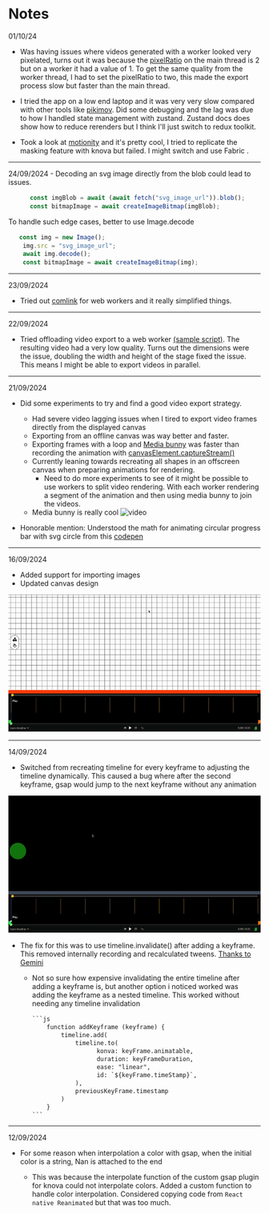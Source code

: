 # Notes

01/10/24

- Was having issues where videos generated with a worker looked very pixelated, turns out it was because the  [pixelRatio](https://konvajs.org/api/Konva.Canvas.html#getPixelRatio) on the main thread is 2 but on a worker it had a value of 1.
To get the same quality from the worker thread, I had to set the pixelRatio to two, this made the export process slow but faster than the main thread.

- I tried the app on a low end laptop and it was very very slow compared with other tools like [pikimov](https://pikimov.com/). Did some debugging and the lag was due to how I handled state management with zustand. Zustand docs does show how to reduce rerenders but I think I'll just switch to redux toolkit.

- Took a look at [motionity](https://www.motionity.app/) and it's pretty cool, I tried to replicate the masking feature with knova but failed. I might switch and use Fabric .

<hr />
24/09/2024
- Decoding an svg image directly from the blob could lead to  issues.

  ```ts
        const imgBlob = await (await fetch("svg_image_url")).blob();
        const bitmapImage = await createImageBitmap(imgBlob);
  ```

  To handle such edge cases, better to use Image.decode

  ```ts
     const img = new Image();
      img.src = "svg_image_url";
      await img.decode();
      const bitmapImage = await createImageBitmap(img);
  ```

<hr />

23/09/2024

- Tried out [comlink](https://github.com/GoogleChromeLabs/comlink) for web workers and it really simplified things.

<hr />

22/09/2024

- Tried offloading video export to a web worker [(sample script)](https://gist.github.com/uwemneku/53da519d8f602098c9fb7dacba53a672). The resulting video had a very low quality. Turns out the dimensions were the issue, doubling the width and height of the stage fixed the issue.
This means I might be able to export videos in parallel.

<hr />

21/09/2024

- Did some experiments to try and find a good video export strategy.
  - Had severe video lagging issues when I tired to export video frames directly from the displayed canvas
  - Exporting from an offline canvas was way better and faster.
  - Exporting frames with a loop and [Media bunny](https://mediabunny.dev/examples/procedural-generation/) was faster than recording the animation with [canvasElement.captureStream()](https://developer.mozilla.org/en-US/docs/Web/API/HTMLCanvasElement/captureStream)
  - Currently leaning towards recreating all shapes in an offscreen canvas when preparing animations for rendering.
    - Need to do more experiments to see of it might be possible to use workers to split video rendering.
        With each worker rendering a segment of the animation and then using media bunny to join the videos.
  - Media bunny is really cool
  ![video](./docs/assets/export.gif "Video export")

- Honorable mention: Understood the math for animating circular progress bar with svg circle from this [codepen](https://codepen.io/JMChristensen/pen/AGbeEy?editors=1111)

<hr />

16/09/2024

- Added support for importing images
- Updated canvas design
<img src="./docs/assets/ezgif-2e8bcf8acdc3cd.gif" alt="">

<hr />

14/09/2024

- Switched from recreating timeline for every keyframe to adjusting the timeline dynamically. This caused a bug where after the second keyframe, gsap would jump to the next keyframe without any animation

<img src="./docs/assets/ezgif-6c0d5d1d59ebd8.gif" alt="bug gif" />

- The fix for this was to use timeline.invalidate() after adding a keyframe. This removed internally recording and recalculated tweens. [Thanks to Gemini](https://share.google/aimode/d90IQATrmRZCRKkDl)

  - Not so sure how expensive invalidating the entire timeline after  adding a keyframe is, but another option i noticed worked was adding the keyframe as a nested timeline. This worked without needing any timeline invalidation

        ```js
            function addKeyframe (keyframe) {
                timeline.add(
                    timeline.to(
                          konva: keyFrame.animatable,
                          duration: keyFrameDuration,
                          ease: "linear",
                          id: `${keyFrame.timeStamp}`,
                    ),
                    previousKeyFrame.timestamp
                )
            }
        ```

<hr />
12/09/2024

- For some reason when interpolation a color with gsap, when the initial color is a string, Nan is attached to the end

  - This was because the interpolate function of the custom gsap plugin for knova could not interpolate colors. Added a custom function to handle color interpolation. Considered copying code from `React native Reanimated` but that was too much.
